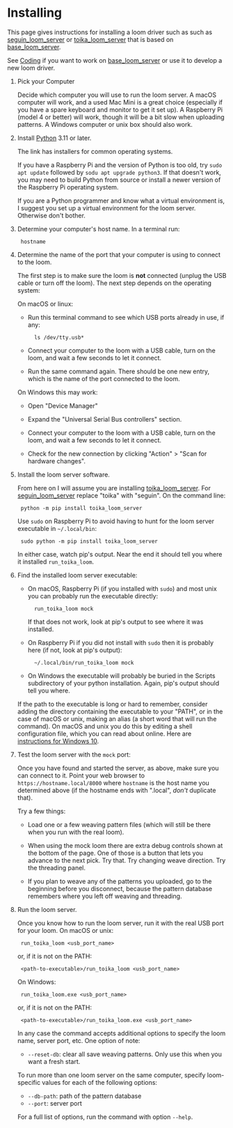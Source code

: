 # Installing

This page gives instructions for installing a loom driver such as
such as [seguin_loom_server](https://pypi.org/project/seguin-loom-server/)
or [toika_loom_server](https://pypi.org/project/toika-loom-server/)
that is based on [base_loom_server](https://pypi.org/project/base-loom-server/).

See [Coding](coding.md) if you want to work on [base_loom_server](https://pypi.org/project/base-loom-server/) or use it to develop a new loom driver.

1. Pick your Computer

    Decide which computer you will use to run the loom server.
    A macOS computer will work, and a used Mac Mini is a great choice (especially if you have a spare keyboard and monitor to get it set up).
    A Raspberry Pi (model 4 or better) will work, though it will be a bit slow when uploading patterns.
    A Windows computer or unix box should also work.

2. Install [Python](https://www.python.org/downloads/) 3.11 or later.

    The link has installers for common operating systems.

    If you have a Raspberry Pi and the version of Python is too old,
    try `sudo apt update` followed by `sodu apt upgrade python3`.
    If that doesn't work, you may need to build Python from source
    or install a newer version of the Raspberry Pi operating system.

    If you are a Python programmer and know what a virtual environment is,
    I suggest you set up a virtual environment for the loom server.
    Otherwise don't bother.

3. Determine your computer's host name. In a terminal run:

        hostname

4. Determine the name of the port that your computer is using to connect to the loom.
   
    The first step is to make sure the loom is **not** connected (unplug the USB cable or turn off the loom).
    The next step depends on the operating system:
  
    On macOS or linux:

    * Run this terminal command to see which USB ports already in use, if any:

            ls /dev/tty.usb* 

    * Connect your computer to the loom with a USB cable, turn on the loom, and wait a few seconds to let it connect.

    * Run the same command again. There should be one new entry,
      which is the name of the port connected to the loom.
    
    On Windows this may work:

    * Open "Device Manager"

    * Expand the "Universal Serial Bus controllers" section.

    * Connect your computer to the loom with a USB cable, turn on the loom, and wait a few seconds to let it connect.

    * Check for the new connection by clicking "Action" > "Scan for hardware changes".

3. Install the loom server software.

    From here on I will assume you are installing [toika_loom_server](https://pypi.org/project/toika-loom-server/).
    For [seguin_loom_server](https://pypi.org/project/seguin-loom-server/) replace "toika" with "seguin".
    On the command line:
    
        python -m pip install toika_loom_server

    Use `sudo` on Raspberry Pi to avoid having to hunt for the loom server executable in `~/.local/bin`:

        sudo python -m pip install toika_loom_server
    
    In either case, watch pip's output. Near the end it should tell you where it installed `run_toika_loom`.

5. Find the installed loom server executable:

    * On macOS, Raspberry Pi (if you installed with `sudo`) and most unix you can probably run the executable directly:

            run_toika_loom mock

        If that does not work, look at pip's output to see where it was installed.
    
    * On Raspberry Pi if you did not install with `sudo` then it is probably here (if not, look at pip's output):

            ~/.local/bin/run_toika_loom mock

    * On Windows the executable will probably be buried in the Scripts subdirectory of your python installation.
        Again, pip's output should tell you where.

    If the path to the executable is long or hard to remember, consider adding the directory containing the executable
    to your "PATH", or in the case of macOS or unix, making an alias (a short word that will run the command).
    On macOS and unix you do this by editing a shell configuration file, which you can read about online.
    Here are [instructions for Windows 10](https://stackoverflow.com/q/44272416/1653413).

6. Test the loom server with the `mock` port:

    Once you have found and started the server, as above, make sure you can connect to it.
    Point your web browser to `https://hostname.local/8000` where `hostname` is the host name you determined above
    (if the hostname ends with ".local", *don't* duplicate that).

    Try a few things:
    
    * Load one or a few weaving pattern files (which will still be there when you run with the real loom).

    * When using the mock loom there are extra debug controls shown at the bottom of the page.
      One of those is a button that lets you advance to the next pick. Try that.
      Try changing weave direction. Try the threading panel.

    * If you plan to weave any of the patterns you uploaded, go to the beginning before you disconnect,
      because the pattern database remembers where you left off weaving and threading.


4. Run the loom server.

    Once you know how to run the loom server, run it with the real USB port for your loom.
    On macOS or unix:

        run_toika_loom <usb_port_name>
    
    or, if it is not on the PATH:

        <path-to-executable>/run_toika_loom <usb_port_name>
    
    On Windows:

        run_toika_loom.exe <usb_port_name>

    or, if it is not on the PATH:

        <path-to-executable>/run_toika_loom.exe <usb_port_name>

    In any case the command accepts additional options to specify the loom name, server port, etc.
    One option of note:

    * `--reset-db`: clear all save weaving patterns. Only use this when you want a fresh start.
    
    To run more than one loom server on the same computer,
    specify loom-specific values for each of the following options:

    * `--db-path`: path of the pattern database
    * `--port`: server port

    For a full list of options, run the command with option `--help`.
